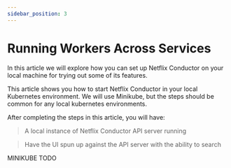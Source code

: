 ```yaml
---
sidebar_position: 3
---
```


# Running Workers Across Services

In this article we will explore how you can set up Netflix Conductor on your local machine for trying out some of its
features.

This article shows you how to start Netflix Conductor in your local Kubernetes environment. We will use Minikube, but
the steps should be common for any local kubernetes environments.

After completing the steps in this article, you will have:

> A local instance of Netflix Conductor API server running

> Have the UI spun up against the API server with the ability to search

MINIKUBE TODO
